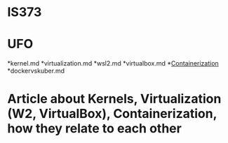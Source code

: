 # IS373

# UFO 

*kernel.md
*virtualization.md
*wsl2.md
*virtualbox.md
*[Containerization](containerization.md)
*dockervskuber.md

# Article about Kernels, Virtualization (W2, VirtualBox), Containerization, how they relate to each other
